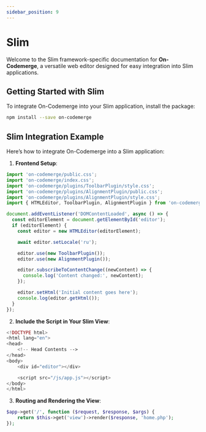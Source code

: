 ```yaml
---
sidebar_position: 9
---
```


# Slim

Welcome to the Slim framework-specific documentation for **On-Codemerge**, a versatile web editor designed for easy integration into Slim applications.

## Getting Started with Slim

To integrate On-Codemerge into your Slim application, install the package:

```bash
npm install --save on-codemerge
```

## Slim Integration Example

Here’s how to integrate On-Codemerge into a Slim application:

1. **Frontend Setup**:

```javascript title="public/js/app.js"
import 'on-codemerge/public.css';
import 'on-codemerge/index.css';
import 'on-codemerge/plugins/ToolbarPlugin/style.css';
import 'on-codemerge/plugins/AlignmentPlugin/public.css';
import 'on-codemerge/plugins/AlignmentPlugin/style.css';
import { HTMLEditor, ToolbarPlugin, AlignmentPlugin } from 'on-codemerge';

document.addEventListener('DOMContentLoaded', async () => {
  const editorElement = document.getElementById('editor');
  if (editorElement) {
    const editor = new HTMLEditor(editorElement);

    await editor.setLocale('ru');

    editor.use(new ToolbarPlugin());
    editor.use(new AlignmentPlugin());

    editor.subscribeToContentChange((newContent) => {
      console.log('Content changed:', newContent);
    });

    editor.setHtml('Initial content goes here');
    console.log(editor.getHtml());
  }
});
```

2. **Include the Script in Your Slim View**:

```php title="templates/home.php"
<!DOCTYPE html>
<html lang="en">
<head>
    <!-- Head Contents -->
</head>
<body>
    <div id="editor"></div>

    <script src="/js/app.js"></script>
</body>
</html>
```

3. **Routing and Rendering the View**:

```php title="routes.php"
$app->get('/', function ($request, $response, $args) {
    return $this->get('view')->render($response, 'home.php');
});
```

